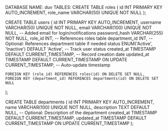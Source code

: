 DATABASE NAME: duv
TABLES:
CREATE TABLE roles (
id INT PRIMARY KEY AUTO_INCREMENT,
role_name VARCHAR(50) UNIQUE NOT NULL
);

CREATE TABLE users (
id INT PRIMARY KEY AUTO_INCREMENT,
username VARCHAR(50) UNIQUE NOT NULL,
email VARCHAR(100) UNIQUE NOT NULL, -- Added email for login/notifications
password_hash VARCHAR(255) NOT NULL,
role_id INT, -- References roles table
department_id INT, -- Optional: References department table if needed
status ENUM('Active', 'Inactive') DEFAULT 'Active', -- Track user status
created_at TIMESTAMP DEFAULT CURRENT_TIMESTAMP, -- Record creation date
updated_at TIMESTAMP DEFAULT CURRENT_TIMESTAMP ON UPDATE CURRENT_TIMESTAMP, -- Auto-update timestamp

    FOREIGN KEY (role_id) REFERENCES roles(id) ON DELETE SET NULL,
    FOREIGN KEY (department_id) REFERENCES departments(id) ON DELETE SET NULL

);

CREATE TABLE departments (
id INT PRIMARY KEY AUTO_INCREMENT,
name VARCHAR(100) UNIQUE NOT NULL,
description TEXT DEFAULT NULL, -- Optional: Description of the department
created_at TIMESTAMP DEFAULT CURRENT_TIMESTAMP,
updated_at TIMESTAMP DEFAULT CURRENT_TIMESTAMP ON UPDATE CURRENT_TIMESTAMP
);

